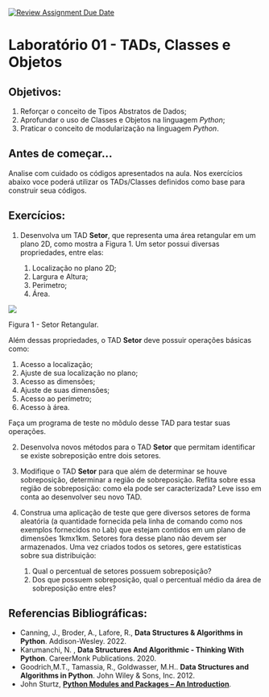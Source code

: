 [![Review Assignment Due Date](https://classroom.github.com/assets/deadline-readme-button-22041afd0340ce965d47ae6ef1cefeee28c7c493a6346c4f15d667ab976d596c.svg)](https://classroom.github.com/a/HsKbEEuZ)
# Laboratório 01 - TADs, Classes e Objetos

## Objetivos:

1. Reforçar o conceito de Tipos Abstratos de Dados;
2. Aprofundar o uso de Classes e Objetos na linguagem *Python*;
3. Praticar o conceito de modularização na linguagem *Python*.

## Antes de começar...

Analise com cuidado os códigos apresentados na aula. 
Nos exercícios abaixo voce poderá utilizar os TADs/Classes definidos como base para construir seua códigos.  

## Exercícios:

1. Desenvolva um TAD **Setor**, que representa uma área retangular em um plano 2D, como mostra a Figura 1. Um setor possui diversas propriedades, entre elas:

    1. Localização no plano 2D;
    1. Largura e Altura;
    1. Perimetro;
    1. Área.

![](./imgs/setor.png)

Figura 1 - Setor Retangular.
  
   Além dessas propriedades, o TAD **Setor** deve possuir operações básicas como:

   1. Acesso a localização;
   1. Ajuste de sua localização no plano;
   1. Acesso as dimensões;
   1. Ajuste de suas dimensões;
   1. Acesso ao perímetro;
   1. Acesso à área.

   Faça um programa de teste no mõdulo desse TAD para testar suas operações.

2. Desenvolva novos métodos para o TAD **Setor** que permitam identificar se existe sobreposição entre dois setores.

3. Modifique o TAD **Setor** para que além de determinar se houve sobreposição, determinar a região de sobreposição. Reflita sobre essa região de sobreposição: como ela pode ser caracterizada? Leve isso em conta ao desenvolver seu novo TAD.

4. Construa uma aplicação de teste que gere diversos setores de forma aleatória (a quantidade fornecida pela linha de comando como nos exemplos fornecidos no Lab) que estejam contidos em um plano de dimensões 1kmx1km. Setores fora desse plano não devem ser armazenados. Uma vez criados todos os setores, gere estatisticas sobre sua distribuição:

    1. Qual o percentual de setores possuem sobreposição?
    2. Dos que possuem sobreposição, qual o percentual médio da área de sobreposição entre eles?

## Referencias Bibliográficas:

- Canning, J., Broder, A., Lafore, R., **Data Structures & Algorithms in Python**. Addison-Wesley. 2022. 
- Karumanchi, N. , **Data Structures And Algorithmic - Thinking With Python**. CareerMonk Publications. 2020.
- Goodrich,M.T., Tamassia, R., Goldwasser, M.H.. **Data Structures and Algorithms in Python**. John Wiley & Sons, Inc. 2012.
- John Sturtz, [**Python Modules and Packages – An Introduction**](https://realpython.com/python-modules-packages/).
